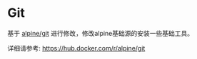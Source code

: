 # Git

基于 [alpine/git](https://hub.docker.com/r/alpine/git) 进行修改，修改alpine基础源的安装一些基础工具。

详细请参考: https://hub.docker.com/r/alpine/git


